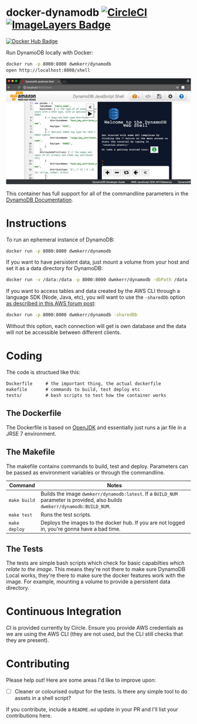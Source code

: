 # docker-dynamodb [![CircleCI](https://circleci.com/gh/dwmkerr/docker-dynamodb.svg?style=shield)](https://circleci.com/gh/dwmkerr/docker-dynamodb) [![ImageLayers Badge](https://badge.imagelayers.io/dwmkerr/dynamodb:latest.svg)](https://imagelayers.io/?images=dwmkerr/dynamodb:latest 'Get your own badge on imagelayers.io')

[![Docker Hub Badge](http://dockeri.co/image/dwmkerr/dynamodb)](https://registry.hub.docker.com/u/dwmkerr/dynamodb/)

Run DynamoDB locally with Docker:

```bash
docker run -p 8000:8000 dwmkerr/dynamodb
open http://localhost:8000/shell
```

<img src="assets/banner.jpg" width="600" alt="DynamoDB Local Shell Screenshot">

This container has full support for all of the commandline parameters in the [DynamoDB Documentation](http://docs.aws.amazon.com/amazondynamodb/latest/developerguide/DynamoDBLocal.html).


# Instructions

To run an ephemeral instance of DynamoDB:

```bash
docker run -p 8000:8000 dwmkerr/dynamodb
```

If you want to have persistent data, just mount a volume from your host and set it as a data directory for DynamoDB:

```bash
docker run -v /data:/data -p 8000:8000 dwmkerr/dynamodb -dbPath /data
```

If you want to access tables and data created by the AWS CLI through a language SDK (Node, Java, etc), you will want to use the `-sharedDb` option [as described in this AWS forum post](https://forums.aws.amazon.com/thread.jspa?messageID=717048):

```bash
docker run -p 8000:8000 dwmkerr/dynamodb -sharedDb
```

Without this option, each connection will get is own database and the data will not be accessible between different clients.

# Coding

The code is structued like this:

```
Dockerfile     # the important thing, the actual dockerfile
makefile       # commands to build, test deploy etc
tests/         # bash scripts to test how the container works
```

## The Dockerfile

The Dockerfile is based on [OpenJDK](https://hub.docker.com/_/openjdk/) and essentially just runs a jar file in a JRSE 7 environment.

## The Makefile

The makefile contains commands to build, test and deploy. Parameters can be passed as environment variables or through the commandline.

| Command                  | Notes                             |
|--------------------------|-----------------------------------|
| `make build`             | Builds the image `dwmkerr/dynamodb:latest`. If a `BUILD_NUM` parameter is provided, also builds `dwmkerr/dynamodb:BUILD_NUM`. |
| `make test`              | Runs the test scripts. |
| `make deploy`            | Deploys the images to the docker hub. If you are not logged in, you're gonna have a bad time. |

## The Tests

The tests are simple bash scripts which check for basic capabilties *which relate to the image*. This means they're not there to make sure DynamoDB Local works, they're there to make sure the docker features work with the image. For example, mounting a volume to provide a persistent data directory.

# Continuous Integration

CI is provided currently by Circle. Ensure you provide AWS credentials as we are using the AWS CLI (they are not used, but the CLI still checks that they are present).

# Contributing

Please help out! Here are some areas I'd like to improve upon:

- [ ] Cleaner or colourised output for the tests. Is there any simple tool to do assets in a shell script?

If you contribute, include a `README.md` update in your PR and I'll list your contributions here.
